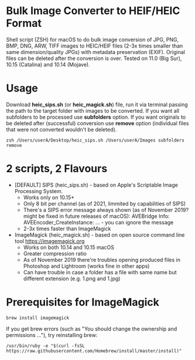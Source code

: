 # Bulk Image Converter to HEIF/HEIC Format
Shell script (ZSH) for macOS to do bulk image conversion of JPG, PNG, BMP, DNG, ARW, TIFF images to HEIC/HEIF files (2-3x times smaller than same dimension/quality JPGs) with metadata preservation (EXIF). Original files can be deleted after the conversion is over. Tested on 11.0 (Big Sur), 10.15 (Catalina) and 10.14 (Mojave).

# Usage

Download **heic_sips.sh** (or **heic_magick.sh**) file, run it via terminal passing the path to the target folder with images to be converted. 
If you want all subfolders to be processed use **subfolders** option. 
If you want originals to be deleted after (successful) conversion use **remove** option (individual files that were not converted wouldn't be deleted).
```
zsh /Users/userA/Desktop/heic_sips.sh /Users/userA/Images subfolders remove
```

# 2 scripts, 2 Flavours
* [DEFAULT] SIPS (heic_sips.sh) - based on Apple's Scriptable Image Processing System.
  * Works only on 10.15+
  * Only 8 bit per channel (as of 2021, limmited by capabilities of SIPS)
  * There's a SIPS error message always shown (as of November 2019? might be fixed in future releases of macOS): AVEBridge Info: AVEEncoder_CreateInstance: ... - you can ignore the message   
  * 2-3x times faster than ImageMagick
* ImageMagick (heic_magick.sh) -  based on open source command line tool https://imagemagick.org
  * Works on both 10.14 and 10.15 macOS
  * Greater compression ratio
  * As of November 2019 there're troubles opening produced files in Photoshop and Lightroom (works fine in other apps)
  * Can have trouble in case a folder has a file with same name but different extension (e.g. 1.png and 1.jpg)


# Prerequisites for ImageMagick
```
brew install imagemagick
```
If you get brew errors (such as "You should change the ownership and permissions ..."), try reinstalling brew:
```
/usr/bin/ruby -e "$(curl -fsSL https://raw.githubusercontent.com/Homebrew/install/master/install)"
```
